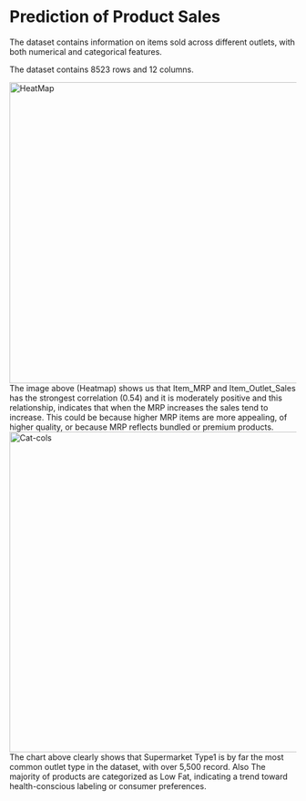 # Prediction of Product Sales



The dataset contains information on items sold across different outlets, with both numerical and categorical features. 

The dataset contains 8523 rows and 12 columns.

<img width="723" height="528" alt="HeatMap" src="https://github.com/user-attachments/assets/d03d2955-79c4-44a9-85b2-b3e44ee06674" />
The image above (Heatmap) shows us that Item_MRP and Item_Outlet_Sales has the strongest correlation (0.54) and it is moderately positive and this relationship, indicates that when the MRP increases the sales tend to increase. This could be because higher MRP items are more appealing, of higher quality, or because MRP reflects bundled or premium products.

<img width="1014" height="562" alt="Cat-cols" src="https://github.com/user-attachments/assets/0cb045a0-9eaf-4123-83ec-64030ef8d5ef" />
The chart above clearly shows that Supermarket Type1 is by far the most common outlet type in the dataset, with over 5,500 record.
Also The majority of products are categorized as Low Fat, indicating a trend toward health-conscious labeling or consumer preferences.
